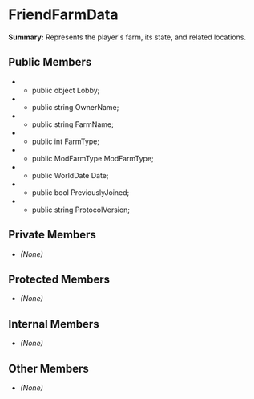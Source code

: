 # FriendFarmData

**Summary:** Represents the player's farm, its state, and related locations.

## Public Members
- - public object Lobby;
- - public string OwnerName;
- - public string FarmName;
- - public int FarmType;
- - public ModFarmType ModFarmType;
- - public WorldDate Date;
- - public bool PreviouslyJoined;
- - public string ProtocolVersion;

## Private Members
- *(None)*

## Protected Members
- *(None)*

## Internal Members
- *(None)*

## Other Members
- *(None)*
